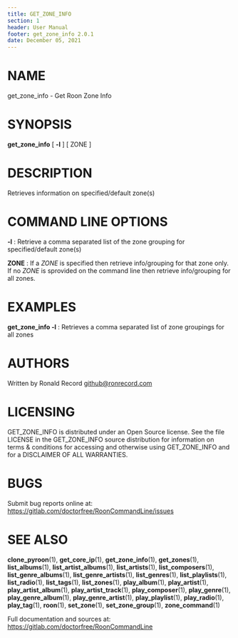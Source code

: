 ```yaml
---
title: GET_ZONE_INFO
section: 1
header: User Manual
footer: get_zone_info 2.0.1
date: December 05, 2021
---
```

# NAME
get_zone_info - Get Roon Zone Info

# SYNOPSIS
**get_zone_info** [ **-l** ] [ ZONE ]

# DESCRIPTION
Retrieves information on specified/default zone(s)

# COMMAND LINE OPTIONS
**-l**
: Retrieve a comma separated list of the zone grouping for specified/default zone(s) 

**ZONE**
: If a *ZONE* is specified then retrieve info/grouping for that zone only. If no *ZONE* is sprovided on the command line then retrieve info/grouping for all zones.

# EXAMPLES
**get_zone_info -l**
: Retrieves a comma separated list of zone groupings for all zones

# AUTHORS
Written by Ronald Record github@ronrecord.com

# LICENSING
GET_ZONE_INFO is distributed under an Open Source license.
See the file LICENSE in the GET_ZONE_INFO source distribution
for information on terms &amp; conditions for accessing and
otherwise using GET_ZONE_INFO and for a DISCLAIMER OF ALL WARRANTIES.

# BUGS
Submit bug reports online at: https://gitlab.com/doctorfree/RoonCommandLine/issues

# SEE ALSO
**clone_pyroon**(1), **get_core_ip**(1), **get_zone_info**(1), **get_zones**(1), **list_albums**(1), **list_artist_albums**(1), **list_artists**(1), **list_composers**(1), **list_genre_albums**(1), **list_genre_artists**(1), **list_genres**(1), **list_playlists**(1), **list_radio**(1), **list_tags**(1), **list_zones**(1), **play_album**(1), **play_artist**(1), **play_artist_album**(1), **play_artist_track**(1), **play_composer**(1), **play_genre**(1), **play_genre_album**(1), **play_genre_artist**(1), **play_playlist**(1), **play_radio**(1), **play_tag**(1), **roon**(1), **set_zone**(1), **set_zone_group**(1), **zone_command**(1)

Full documentation and sources at: https://gitlab.com/doctorfree/RoonCommandLine

